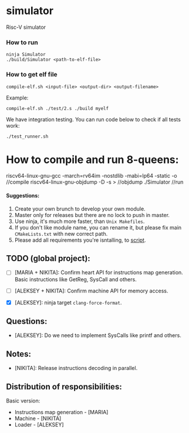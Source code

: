 # simulator
Risc-V simulator

### How to run
```
ninja Simulator
./build/Simulator <path-to-elf-file>
```

### How to get elf file
```
compile-elf.sh <input-file> <output-dir> <output-filename>
```
Example:
```
compile-elf.sh ./test/2.s ./build myelf
```

We have integration testing. You can run code below to check if all tests work:
```
./test_runner.sh
```

# How to compile and run 8-queens:
riscv64-linux-gnu-gcc -march=rv64im -nostdlib -mabi=lp64 -static <test-path> -o <out-path> //compile
riscv64-linux-gnu-objdump -D -s <elf-path> > <out-path> //objdump
./Simulator <elf-path> //run

#### Suggestions:
1) Create your own brunch to develop your own module.
2) Master only for releases but there are no lock to push in master.
3) Use ninja, it's much more faster, than `Unix Makefiles`.
4) If you don't like module name, you can rename it, but please fix main `CMakeLists.txt` with new correct path.
5) Please add all requirements you're isntalling, to [script](./install_third_party.sh).


## TODO (global project):
- [ ] [MARIA + NIKITA]: Confirm heart API for instructions map generation.  
Basic instructions like GetReg, SysCall and others.  
- [ ] [ALEKSEY + NIKITA]: Confirm machine API for memory access.
- [x] [ALEKSEY]: ninja target `clang-force-format`.


## Questions:
- [ALEKSEY]: Do we need to implement SysCalls like printf and others.


## Notes:
- [NIKITA]: Release instructions decoding in parallel.


## Distribution of responsibilities:
Basic version:
- Instructions map generation - [MARIA]
- Machine - [NIKITA]
- Loader - [ALEKSEY]

